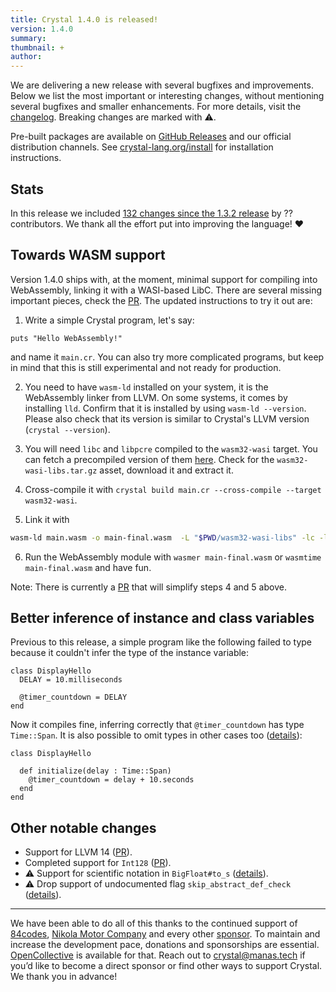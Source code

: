 ```yaml
---
title: Crystal 1.4.0 is released!
version: 1.4.0
summary:
thumbnail: +
author:
---
```


We are delivering a new release with several bugfixes and improvements. Below we list the most important or interesting changes, without mentioning several bugfixes and smaller enhancements. For more details, visit the [changelog](https://github.com/crystal-lang/crystal/releases/tag/1.4.0). Breaking changes are marked with ⚠️.

Pre-built packages are available on [GitHub Releases](https://github.com/crystal-lang/crystal/releases/tag/1.4.0) and our official distribution channels.
See [crystal-lang.org/install](https://crystal-lang.org/install/) for installation instructions.

## Stats

In this release we included [132 changes since the 1.3.2 release](https://github.com/crystal-lang/crystal/pulls?q=is%3Apr+milestone%3A1.4.0) by ?? contributors. We thank all the effort put into improving the language! ❤️

## Towards WASM support

Version 1.4.0 ships with, at the moment, minimal support for compiling into WebAssembly, linking it with a WASI-based LibC. There are several missing important pieces, check the [PR](https://github.com/crystal-lang/crystal/pull/10870). The updated instructions to try it out are:

1. Write a simple Crystal program, let's say: 
```crystal
puts "Hello WebAssembly!"
```
and name it `main.cr`.
You can also try more complicated programs, but keep in mind that this is still experimental
and not ready for production.

2. You need to have `wasm-ld` installed on your system, it is the WebAssembly linker from LLVM.
On some systems, it comes by installing `lld`. Confirm that it is installed by using
`wasm-ld --version`. Please also check that its version is similar to Crystal's LLVM version
(`crystal --version`).

3. You will need `libc` and `libpcre` compiled to the `wasm32-wasi` target. You can fetch a
precompiled version of them [here](https://github.com/lbguilherme/wasm-libs/releases).
Check for the `wasm32-wasi-libs.tar.gz` asset, download it and extract it.

4. Cross-compile it with `crystal build main.cr --cross-compile --target wasm32-wasi`.

5. Link it with
```bash
wasm-ld main.wasm -o main-final.wasm  -L "$PWD/wasm32-wasi-libs" -lc -lpcre -lclang_rt.builtins-wasm32
```

6. Run the WebAssembly module with `wasmer main-final.wasm` or `wasmtime main-final.wasm` and have fun.

Note: There is currently a [PR](https://github.com/crystal-lang/crystal/pull/11948) that will simplify steps 4 and 5 above.

## Better inference of instance and class variables

Previous to this release, a simple program like the following failed to type because it couldn't infer the type of the instance variable:

```crystal
class DisplayHello
  DELAY = 10.milliseconds

  @timer_countdown = DELAY
end
```

Now it compiles fine, inferring correctly that `@timer_countdown` has type `Time::Span`. It is also possible to omit types in other cases too ([details](https://github.com/crystal-lang/crystal/pull/11812)):

```crystal
class DisplayHello

  def initialize(delay : Time::Span)
    @timer_countdown = delay + 10.seconds
  end
end
```


## Other notable changes

- Support for LLVM 14 ([PR](https://github.com/crystal-lang/crystal/pull/11905)).
- Completed support for `Int128` ([PR](https://github.com/crystal-lang/crystal/pull/11576)).
- ⚠️ Support for scientific notation in `BigFloat#to_s` ([details](https://github.com/crystal-lang/crystal/pull/10632)).
- ⚠️ Drop support of undocumented flag `skip_abstract_def_check` ([details](https://github.com/crystal-lang/crystal/pull/9217)).

---
We have been able to do all of this thanks to the continued support of [84codes](https://www.84codes.com/), [Nikola Motor Company](https://nikolamotor.com/) and every other [sponsor](/sponsors). To maintain and increase the development pace, donations and sponsorships are essential. [OpenCollective](https://opencollective.com/crystal-lang) is available for that. Reach out to [crystal@manas.tech](mailto:crystal@manas.tech) if you’d like to become a direct sponsor or find other ways to support Crystal. We thank you in advance!
